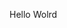 Hello Wolrd










































































































































































































































































































































































































































































































































































































































































































































































































































































































































































































































































































































































































































































































































































































































































































































































































































































































































































































































































































































































































































































































































































































































































































































































































































































































































































































































































































































































































































































































































































































































































































































































































































































































































































































































































































































































































































































































































































































































































































































































































































































































































































































































































































































































































































































































































































































































































































































































































































































































































































































































































































